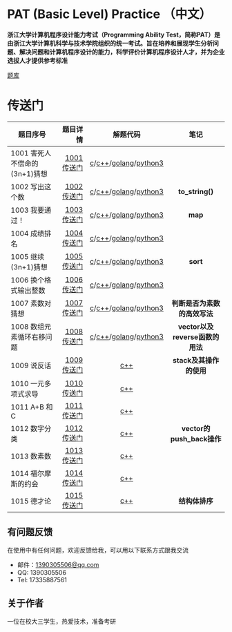 # PAT (Basic Level) Practice （中文）

__浙江大学计算机程序设计能力考试（Programming Ability Test，简称PAT）是由浙江大学计算机科学与技术学院组织的统一考试。旨在培养和展现学生分析问题、解决问题和计算机程序设计的能力，科学评价计算机程序设计人才，并为企业选拔人才提供参考标准__

[题库](https://pintia.cn/)

# 传送门
| 题目序号        | 题目详情   |  解题代码  |  笔记  |
| --------   | -----:  | :----:  | :----: |
| 1001 害死人不偿命的(3n+1)猜想      |  [1001传送门](https://github.com/hushengquan/PatBasicLevel/blob/master/code/1001/1001.md)  |   [c](https://github.com/hushengquan/PatBasicLevel/blob/master/code/1001/1001.c)/[c++](https://github.com/hushengquan/PatBasicLevel/blob/master/code/1001/1001.cpp)/[golang](https://github.com/hushengquan/PatBasicLevel/blob/master/code/1001/1001.go)/[python3](https://github.com/hushengquan/PatBasicLevel/blob/master/code/1001/1001.py)    | |
| 1002 写出这个数        |    [1002传送门](https://github.com/hushengquan/PatBasicLevel/blob/master/code/1002/1002.md)   |    [c](https://github.com/hushengquan/PatBasicLevel/blob/master/code/1002/1002.c)/[c++](https://github.com/hushengquan/PatBasicLevel/blob/master/code/1002/1002.cpp)/[golang](https://github.com/hushengquan/PatBasicLevel/blob/master/code/1002/1002.go)/[python3](https://github.com/hushengquan/PatBasicLevel/blob/master/code/1002/1002.py)    |  __to_string()__ |
| 1003 我要通过！        |    [1003传送门](https://github.com/hushengquan/PatBasicLevel/blob/master/code/1003/1003.md)   |    [c](https://github.com/hushengquan/PatBasicLevel/blob/master/code/1003/1003.c)/[c++](https://github.com/hushengquan/PatBasicLevel/blob/master/code/1003/1003.cpp)/[golang](https://github.com/hushengquan/PatBasicLevel/blob/master/code/1003/1003.go)/[python3](https://github.com/hushengquan/PatBasicLevel/blob/master/code/1003/1003.py)    | __map__ |
| 1004 成绩排名        |    [1004传送门](https://github.com/hushengquan/PatBasicLevel/blob/master/code/1004/1004.md)   |    [c](https://github.com/hushengquan/PatBasicLevel/blob/master/code/1004/1004.c)/[c++](https://github.com/hushengquan/PatBasicLevel/blob/master/code/1004/1004.cpp)/[golang](https://github.com/hushengquan/PatBasicLevel/blob/master/code/1004/1004.go)/[python3](https://github.com/hushengquan/PatBasicLevel/blob/master/code/1004/1004.py)    | |
| 1005 继续(3n+1)猜想         |    [1005传送门](https://github.com/hushengquan/PatBasicLevel/blob/master/code/1005/1005.md)   |    [c](https://github.com/hushengquan/PatBasicLevel/blob/master/code/1005/1005.c)/[c++](https://github.com/hushengquan/PatBasicLevel/blob/master/code/1005/1005.cpp)/[golang](https://github.com/hushengquan/PatBasicLevel/blob/master/code/1005/1005.go)/[python3](https://github.com/hushengquan/PatBasicLevel/blob/master/code/1005/1005.py)    | __sort__ |
| 1006 换个格式输出整数         |    [1006传送门](https://github.com/hushengquan/PatBasicLevel/blob/master/code/1006/1006.md)   |    [c](https://github.com/hushengquan/PatBasicLevel/blob/master/code/1006/1006.c)/[c++](https://github.com/hushengquan/PatBasicLevel/blob/master/code/1006/1006.cpp)/[golang](https://github.com/hushengquan/PatBasicLevel/blob/master/code/1006/1006.go)/[python3](https://github.com/hushengquan/PatBasicLevel/blob/master/code/1006/1006.py)    | |
| 1007 素数对猜想         |    [1007传送门](https://github.com/hushengquan/PatBasicLevel/blob/master/code/1007/1007.md)   |    [c](https://github.com/hushengquan/PatBasicLevel/blob/master/code/1007/1007.c)/[c++](https://github.com/hushengquan/PatBasicLevel/blob/master/code/1007/1007.cpp)/[golang](https://github.com/hushengquan/PatBasicLevel/blob/master/code/1007/1007.go)/[python3](https://github.com/hushengquan/PatBasicLevel/blob/master/code/1007/1007.py)    | __判断是否为素数的高效写法__ |
| 1008 数组元素循环右移问题         |    [1008传送门](https://github.com/hushengquan/PatBasicLevel/blob/master/code/1008/1008.md)   |    [c](https://github.com/hushengquan/PatBasicLevel/blob/master/code/1008/1008.c)/[c++](https://github.com/hushengquan/PatBasicLevel/blob/master/code/1008/1008.cpp)/[golang](https://github.com/hushengquan/PatBasicLevel/blob/master/code/1008/1008.go)/[python3](https://github.com/hushengquan/PatBasicLevel/blob/master/code/1008/1008.py)    | __vector以及reverse函数的用法__ |
| 1009 说反话         |    [1009传送门](https://github.com/hushengquan/PatBasicLevel/blob/master/code/1009/1009.md)   |    [c++](https://github.com/hushengquan/PatBasicLevel/blob/master/code/1009/1009.cpp)    | __stack及其操作的使用__ |
| 1010 一元多项式求导         |    [1010传送门](https://github.com/hushengquan/PatBasicLevel/blob/master/code/1010/1010.md)   |    [c++](https://github.com/hushengquan/PatBasicLevel/blob/master/code/1010/1010.cpp)    | |
| 1011 A+B 和 C        |    [1011传送门](https://github.com/hushengquan/PatBasicLevel/blob/master/code/1011/1011.md)   |    [c++](https://github.com/hushengquan/PatBasicLevel/blob/master/code/1011/1011.cpp)    | |
| 1012 数字分类        |    [1012传送门](https://github.com/hushengquan/PatBasicLevel/blob/master/code/1012/1012.md)   |    [c++](https://github.com/hushengquan/PatBasicLevel/blob/master/code/1012/1012.cpp)    | __vector的push_back操作__ |
| 1013 数素数        |    [1013传送门](https://github.com/hushengquan/PatBasicLevel/blob/master/code/1013/1013.md)   |    [c++](https://github.com/hushengquan/PatBasicLevel/blob/master/code/1013/1013.cpp)    | |
| 1014 福尔摩斯的约会         |    [1014传送门](https://github.com/hushengquan/PatBasicLevel/blob/master/code/1014/1014.md)   |    [c++](https://github.com/hushengquan/PatBasicLevel/blob/master/code/1014/1014.cpp)    | |
| 1015 德才论         |    [1015传送门](https://github.com/hushengquan/PatBasicLevel/blob/master/code/1015/1015.md)   |    [c++](https://github.com/hushengquan/PatBasicLevel/blob/master/code/1015/1015.cpp)    | __结构体排序__ |


## 有问题反馈
在使用中有任何问题，欢迎反馈给我，可以用以下联系方式跟我交流

* 邮件：1390305506@qq.com
* QQ: 1390305506
* Tel: 17335887561

## 关于作者

一位在校大三学生，热爱技术，准备考研

